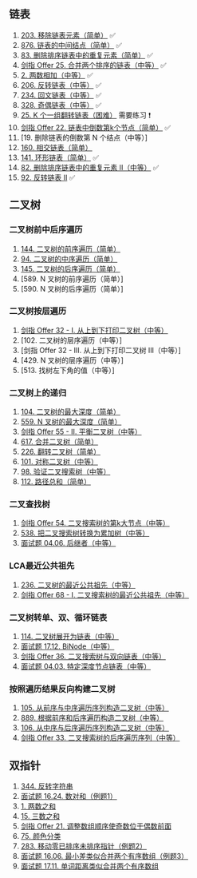 
## 链表
1. [203. 移除链表元素（简单）](./leetcode/editor/cn/%5B203%5D移除链表元素.java) ✅
2. [876. 链表的中间结点（简单）](./leetcode/editor/cn/%5B876%5D链表的中间结点.java) ✅
3. [83. 删除排序链表中的重复元素（简单）](./leetcode/editor/cn/%5B83%5D删除排序链表中的重复元素.java) ✅
4. [剑指 Offer 25. 合并两个排序的链表（中等）](./leetcode/editor/cn/%5B剑指%20Offer%2025%5D合并两个排序的链表.java) ✅
5. [2. 两数相加（中等）](./leetcode/editor/cn/%5B2%5D两数相加.java) ✅
6. [206. 反转链表（中等）](./leetcode/editor/cn/%5B206%5D反转链表.java) ✅
7. [234. 回文链表（中等）](./leetcode/editor/cn/%5B234%5D回文链表.java) ✅
8. [328. 奇偶链表（中等）](./leetcode/editor/cn/%5B328%5D奇偶链表.java) ✅
9. [25. K 个一组翻转链表（困难）](./leetcode/editor/cn/%5B25%5DK%20个一组翻转链表.java) 需要练习 ❗
10. [剑指 Offer 22. 链表中倒数第k个节点（简单）](./leetcode/editor/cn/%5B剑指%20Offer%2022%5D链表🌀中倒数第k个节点.java) ✅
11. [19. 删除链表的倒数第 N 个结点（中等）]
12. [160. 相交链表（简单）](./leetcode/editor/cn/%5B160%5D相交链表.java)
13. [141. 环形链表（简单）](./leetcode/editor/cn/%5B141%5D环形链表.java) ✅
14. [82. 删除排序链表中的重复元素 II（中等）](./leetcode/editor/cn/%5B82%5D删除排序链表中的重复元素%20II.java) ✅
15. [92. 反转链表 II](./leetcode/editor/cn/%5B92%5D反转链表%20II.java) ✅


## 二叉树
### 二叉树前中后序遍历
1. [144. 二叉树的前序遍历（简单）](./leetcode/editor/cn/%5B144%5D二叉树的前序遍历.java)
2. [94. 二叉树的中序遍历（简单）](./leetcode/editor/cn/%5B94%5D二叉树的中序遍历.java)
3. [145. 二叉树的后序遍历（简单）](./leetcode/editor/cn/%5B145%5D二叉树的后序遍历.java)
4. [589. N 叉树的前序遍历（简单）]
5. [590. N 叉树的后序遍历（简单）]

### 二叉树按层遍历
1. [剑指 Offer 32 - I. 从上到下打印二叉树（中等）](./leetcode/editor/cn/%5B剑指%20Offer%2032%20-%20I%5D从上到下打印二叉树.java)
2. [102. 二叉树的层序遍历（中等）]
3. [剑指 Offer 32 - III. 从上到下打印二叉树 III（中等）]
4. [429. N 叉树的层序遍历（中等）]
5. [513. 找树左下角的值（中等）]

### 二叉树上的递归
1. [104. 二叉树的最大深度（简单）](./leetcode/editor/cn/%5B104%5D二叉树的最大深度.java)
2. [559. N 叉树的最大深度（简单）](./leetcode/editor/cn/%5B559%5DN%20叉树的最大深度.java)
3. [剑指 Offer 55 - II. 平衡二叉树（中等）](./leetcode/editor/cn/%5B剑指%20Offer%2055%20-%20II%5D平衡二叉树.java)
4. [617. 合并二叉树（简单）](./leetcode/editor/cn/%5B617%5D合并二叉树.java)
5. [226. 翻转二叉树（简单）](./leetcode/editor/cn/%5B226%5D翻转二叉树.java)
6. [101. 对称二叉树（中等）](./leetcode/editor/cn/%5B101%5D对称二叉树.java)
7. [98. 验证二叉搜索树（中等）](./leetcode/editor/cn/%5B98%5D验证二叉搜索树.java)
8. [112. 路径总和（简单）](./leetcode/editor/cn/%5B112%5D路径总和.java)

### 二叉查找树
1. [剑指 Offer 54. 二叉搜索树的第k大节点（中等）](./leetcode/editor/cn/%5B剑指%20Offer%2054%5D二叉搜索树的第k大节点.java) 
2. [538. 把二叉搜索树转换为累加树（中等）](./leetcode/editor/cn/%5B538%5D把二叉搜索树转换为累加树.java)
3. [面试题 04.06. 后继者（中等）](./leetcode/editor/cn/%5B面试题%2004.06%5D后继者.java)

### LCA最近公共祖先
1. [236. 二叉树的最近公共祖先（中等）](./leetcode/editor/cn/%5B236%5D二叉树的最近公共祖先.java)
2. [剑指 Offer 68 - I. 二叉搜索树的最近公共祖先（中等）](./leetcode/editor/cn/%5B剑指%20Offer%2068%20-%20I%5D二叉搜索树的最近公共祖先.java)

### 二叉树转单、双、循环链表
1. [114. 二叉树展开为链表（中等）](./leetcode/editor/cn/%5B114%5D二叉树展开为链表.java)
2. [面试题 17.12. BiNode（中等）](./leetcode/editor/cn/%5B面试题%2017.12%5DBiNode.java)
3. [剑指 Offer 36. 二叉搜索树与双向链表（中等）](./leetcode/editor/cn/%5B剑指%20Offer%2036%5D二叉搜索树与双向链表.java)
4. [面试题 04.03. 特定深度节点链表（中等）](./leetcode/editor/cn/%5B面试题%2004.03%5D特定深度节点链表.java)

### 按照遍历结果反向构建二叉树
1. [105. 从前序与中序遍历序列构造二叉树（中等）](./leetcode/editor/cn/%5B105%5D从前序与中序遍历序列构造二叉树.java)
2. [889. 根据前序和后序遍历构造二叉树（中等）](./leetcode/editor/cn/%5B889%5D根据前序和后序遍历构造二叉树.java)
3. [106. 从中序与后序遍历序列构造二叉树（中等）](./leetcode/editor/cn/%5B106%5D从中序与后序遍历序列构造二叉树.java)
4. [剑指 Offer 33. 二叉搜索树的后序遍历序列（中等）](./leetcode/editor/cn/%5B剑指%20Offer%2033%5D二叉搜索树的后序遍历序列.java)

## 双指针
1. [344. 反转字符串](./leetcode/editor/cn/%5B344%5D反转字符串.java)
2. [面试题 16.24. 数对和（例题1）](./leetcode/editor/cn/%5B面试题%2016.24%5D数对和.java)
3. [1. 两数之和](./leetcode/editor/cn/%5B1%5D两数之和.java)
4. [15. 三数之和](./leetcode/editor/cn/%5B15%5D三数之和.java)
5. [剑指 Offer 21. 调整数组顺序使奇数位于偶数前面]()
6. [75. 颜色分类](./leetcode/editor/cn/%5B75%5D颜色分类.java)
7. [283. 移动零已排序未排序指针（例题2）]()
8. [面试题 16.06. 最小差类似合并两个有序数组（例题3）]()
9. [面试题 17.11. 单词距离类似合并两个有序数组]()